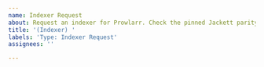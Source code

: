 ```yaml
---
name: Indexer Request
about: Request an indexer for Prowlarr. Check the pinned Jackett parity issue prior to submitting a request. Duplicated requests will be closed without warning. Please search GitHub prior to requesting.
title: '(Indexer) '
labels: 'Type: Indexer Request'
assignees: ''

---
```


<!-- Check the pinned Jackett parity issue prior to submitting a request. Duplicated requests or requests covered in existing GitHub Issues will be closed without warning. Please search GitHub prior to requesting.->
**Type:** <Usenet|Torrents>
**Tracker:** <Indexer/Tracker Name>
**URL:** <Indexer/Tracker URL>
**In Jackett?:** <Yes|No>

**Additional context**
<!-- Add any other context or screenshots about the request here. -->
